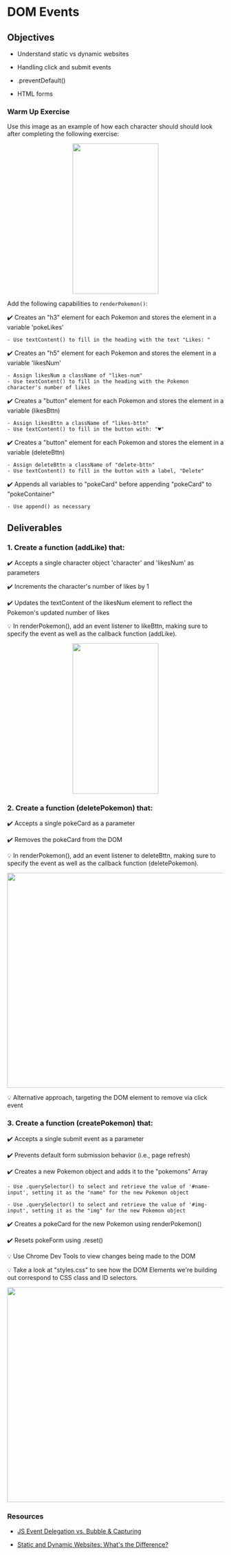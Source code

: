 # DOM Events

## Objectives

- Understand static vs dynamic websites

- Handling click and submit events

- .preventDefault()

- HTML forms

### Warm Up Exercise

Use this image as an example of how each character should should look after completing the following exercise:

<p align="center">
    <img src="../assets/warmup.png" width="200" height="350">
</p>

Add the following capabilities to `renderPokemon()`:

✔️ Creates an "h3" element for each Pokemon and stores the element in a variable 'pokeLikes'

    - Use textContent() to fill in the heading with the text "Likes: "

✔️ Creates an "h5" element for each Pokemon and stores the element in a variable 'likesNum'

    - Assign likesNum a className of "likes-num"
    - Use textContent() to fill in the heading with the Pokemon character's number of likes

✔️ Creates a "button" element for each Pokemon and stores the element in a variable (likesBttn)

    - Assign likesBttn a className of "likes-bttn"
    - Use textContent() to fill in the button with: "♥"

✔️ Creates a "button" element for each Pokemon and stores the element in a variable (deleteBttn)

    - Assign deleteBttn a className of "delete-bttn"
    - Use textContent() to fill in the button with a label, "Delete"

✔️ Appends all variables to "pokeCard" before appending "pokeCard" to "pokeContainer"

    - Use append() as necessary

## Deliverables

### 1. Create a function (addLike) that:

✔️ Accepts a single character object 'character' and 'likesNum' as parameters

✔️ Increments the character's number of likes by 1

✔️ Updates the textContent of the likesNum element to reflect the Pokemon's updated number of likes

💡 In renderPokemon(), add an event listener to likeBttn, making sure to specify the event as well as the callback function (addLike).

<p align="center">
    <img src="../assets/addLike.gif" width="200" height="350">
</p>

### 2. Create a function (deletePokemon) that:

✔️ Accepts a single pokeCard as a parameter

✔️ Removes the pokeCard from the DOM

💡 In renderPokemon(), add an event listener to deleteBttn, making sure to specify the event as well as the callback function (deletePokemon).

<p align="center">
    <img src="../assets/delete.gif" width="800" height="500">
</p>

💡 Alternative approach, targeting the DOM element to remove via click event

### 3. Create a function (createPokemon) that:

✔️ Accepts a single submit event as a parameter

✔️ Prevents default form submission behavior (i.e., page refresh)

✔️ Creates a new Pokemon object and adds it to the "pokemons" Array

    - Use .querySelector() to select and retrieve the value of '#name-input', setting it as the "name" for the new Pokemon object

    - Use .querySelector() to select and retrieve the value of '#img-input', setting it as the "img" for the new Pokemon object

✔️ Creates a pokeCard for the new Pokemon using renderPokemon()

✔️ Resets pokeForm using .reset()

💡 Use Chrome Dev Tools to view changes being made to the DOM

💡 Take a look at "styles.css" to see how the DOM Elements we're building out correspond to CSS class and ID selectors.

<p align="center">
    <img src="../assets/submit.gif" width="800" height="500">
</p>

### Resources

- [JS Event Delegation vs. Bubble & Capturing](https://medium.com/@marjuhirsh/event-propagation-event-delegation-7d3db1baf02a)

- [Static and Dynamic Websites: What's the Difference?](https://www.mlytics.com/blog/static-and-dynamic-websites-whats-the-difference/)
